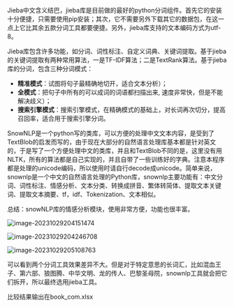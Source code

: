Jieba中文含义结巴，jieba库是目前做的最好的python分词组件。首先它的安装十分便捷，只需要使用pip安装；其次，它不需要另外下载其它的数据包，在这一点上它比其余五款分词工具都要便捷。另外，jieba库支持的文本编码方式为utf-8。

Jieba库包含许多功能，如分词、词性标注、自定义词典、关键词提取。基于jieba的关键词提取有两种常用算法，一是TF-IDF算法；二是TextRank算法。基于jieba库的分词，包含三种分词模式：

- **精准模式**：试图将句子最精确地切开，适合文本分析）；
- **全模式**：把句子中所有的可以成词的词语都扫描出来, 速度非常快，但是不能解决歧义）；
- **搜索引擎模式**：搜索引擎模式，在精确模式的基础上，对长词再次切分，提高召回率，适合用于搜索引擎分词。



SnowNLP是一个python写的类库，可以方便的处理中文文本内容，是受到了TextBlob的启发而写的，由于现在大部分的自然语言处理库基本都是针对英文的，于是写了一个方便处理中文的类库，并且和TextBlob不同的是，这里没有用NLTK，所有的算法都是自己实现的，并且自带了一些训练好的字典。注意本程序都是处理的unicode编码，所以使用时请自行decode成unicode。简单来说，snownlp是一个中文的自然语言处理的Python库，snownlp主要功能有：中文分词、词性标注、情感分析、文本分类、转换成拼音、繁体转简体、提取文本关键词、提取文本摘要、tf，idf、Tokenization、文本相似。

总结：snowNLP库的情感分析模块，使用非常方便，功能也很丰富。



![image-20231029204151474](C:\Users\w1ssen\AppData\Roaming\Typora\typora-user-images\image-20231029204151474.png)

![image-20231029204246708](C:\Users\w1ssen\AppData\Roaming\Typora\typora-user-images\image-20231029204246708.png)

![image-20231029205108763](C:\Users\w1ssen\AppData\Roaming\Typora\typora-user-images\image-20231029205108763.png)

可以看到两个分词工具效果差异不大。但是对于特定意思的长词汇，比如混血王子、第六部、狼图腾、中华文明、龙的传人、巴黎圣母院，snownlp工具就会把它们拆开，所以最终选用jieba工具。

比较结果输出在book_com.xlsx
